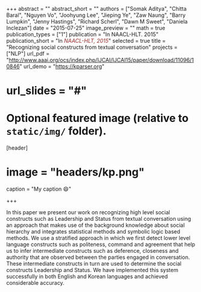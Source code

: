+++
abstract = ""
abstract_short = ""
authors = ["Somak Aditya", "Chitta Baral", "Nguyen Vo", "Joohyung Lee", "Jieping Ye", "Zaw Naung", "Barry Lumpkin", "Jenny Hastings", "Richard Scherl", "Dawn M Sweet", "Daniela Inclezan"]
date = "2015-07-25"
image_preview = ""
math = true
publication_types = ["1"]
publication = "In NAACL-HLT. 2015"
publication_short = "In <span style='color:brown;'>*NAACL-HLT, 2015*</span>"
selected = true
title = "Recognizing social constructs from textual conversation"
projects = ["NLP"]
url_pdf = "http://www.aaai.org/ocs/index.php/IJCAI/IJCAI15/paper/download/11096/10846"
url_demo = "https://kparser.org"
# url_slides = "#"


# Optional featured image (relative to `static/img/` folder).
[header]
# image = "headers/kp.png"
caption = "My caption :smile:"

+++

In this paper we present our work on recognizing high level social constructs such as Leadership and Status from textual conversation using an approach that makes use of the background knowledge about social hierarchy and integrates statistical methods and symbolic logic based methods. We use a stratified approach in which we first detect lower level language constructs such as politeness, command and agreement that help us to infer intermediate constructs such as deference, closeness and authority that are observed between the parties engaged in conversation. These intermediate constructs in turn are used to determine the social constructs Leadership and Status. We have implemented this system successfully in both English and Korean languages and achieved considerable accuracy.
